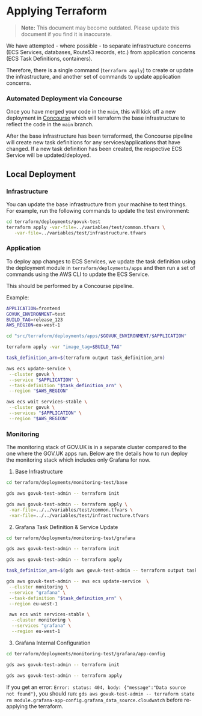 # Applying Terraform

> **Note:** This document may become outdated. Please update this document
if you find it is inaccurate.

We have attempted - where possible - to separate infrastructure concerns
(ECS Services, databases, Route53 records, etc.) from application concerns
(ECS Task Definitions, containers).

Therefore, there is a single command (`terraform apply`) to create or update the
infrastructure, and another set of commands to update application concerns.

### Automated Deployment via Concourse

Once you have merged your code in the `main`, this will kick off a new deployment
in [Concourse](https://cd.gds-reliability.engineering/teams/govuk-tools/pipelines/deploy-apps-test)
which will terraform the base infrastructure to reflect the code in the `main` branch.

After the base infrastructure has been terraformed, the Concourse pipeline will create new task definitions
for any services/applications that have changed. If a new task definition has been created, the respective
ECS Service will be updated/deployed.

## Local Deployment

### Infrastructure

You can update the base infrastructure from your machine to test things.
For example, run the following commands to update the test environment:

```sh
cd terraform/deployments/govuk-test
terraform apply -var-file=../variables/test/common.tfvars \
   -var-file=../variables/test/infrastructure.tfvars
```

### Application

To deploy app changes to ECS Services, we update the task definition using
the deployment module in `terraform/deployments/apps` and then run a
set of commands using the AWS CLI to update the ECS Service.

This should be performed by a Concourse pipeline.

Example:

```sh
APPLICATION=frontend
GOVUK_ENVIRONMENT=test
BUILD_TAG=release_123
AWS_REGION=eu-west-1

cd "src/terraform/deployments/apps/$GOVUK_ENVIRONMENT/$APPLICATION"

terraform apply -var "image_tag=$BUILD_TAG"

task_definition_arn=$(terraform output task_definition_arn)

aws ecs update-service \
 --cluster govuk \
 --service "$APPLICATION" \
 --task-definition "$task_definition_arn" \
 --region "$AWS_REGION"

aws ecs wait services-stable \
 --cluster govuk \
 --services "$APPLICATION" \
 --region "$AWS_REGION"
```

### Monitoring

The monitoring stack of GOV.UK is in a separate cluster compared to the one where
the GOV.UK apps run. Below are the details how to run deploy the monitoring stack
which includes only Grafana for now.

1. Base Infrastructure

```sh
cd terraform/deployments/monitoring-test/base

gds aws govuk-test-admin -- terraform init

gds aws govuk-test-admin -- terraform apply \
 -var-file=../../variables/test/common.tfvars \
 -var-file=../../variables/test/infrastructure.tfvars
```

2. Grafana Task Definition & Service Update

```sh
cd terraform/deployments/monitoring-test/grafana

gds aws govuk-test-admin -- terraform init

gds aws govuk-test-admin -- terraform apply

task_definition_arn=$(gds aws govuk-test-admin -- terraform output task_definition_arn)

gds aws govuk-test-admin -- aws ecs update-service  \
 --cluster monitoring \
 --service "grafana" \
 --task-definition "$task_definition_arn" \
 --region eu-west-1

 aws ecs wait services-stable \
  --cluster monitoring \
  --services "grafana" \
  --region eu-west-1
```

3. Grafana Internal Configuration

```sh
cd terraform/deployments/monitoring-test/grafana/app-config

gds aws govuk-test-admin -- terraform init

gds aws govuk-test-admin -- terraform apply
```

If you get an error: `Error: status: 404, body: {"message":"Data source not found"}`,
you should run: `gds aws govuk-test-admin -- terraform state rm module.grafana-app-config.grafana_data_source.cloudwatch` before re-applying the terraform.
